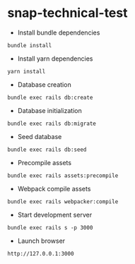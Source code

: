 # snap-technical-test

* Install bundle dependencies
```shell
bundle install
```

* Install yarn dependencies
```shell
yarn install
```

* Database creation
```shell
bundle exec rails db:create
```

* Database initialization
```shell
bundle exec rails db:migrate
```

* Seed database
```shell
bundle exec rails db:seed
```

* Precompile assets
```shell
bundle exec rails assets:precompile
```

* Webpack compile assets
```shell
bundle exec rails webpacker:compile
```

* Start development server
```shell
bundle exec rails s -p 3000
```

* Launch browser
```
http://127.0.0.1:3000
```
